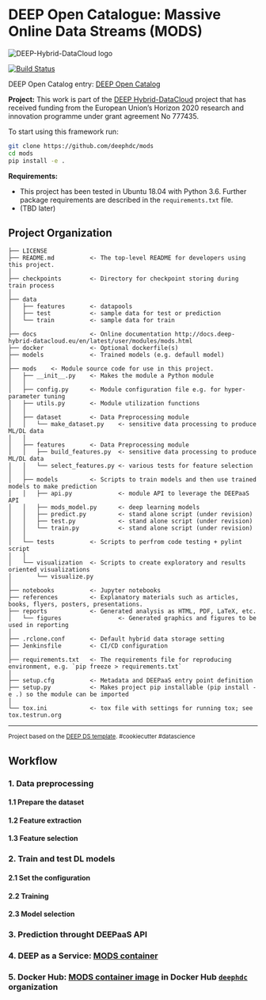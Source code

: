 DEEP Open Catalogue: Massive Online Data Streams (MODS)
==============================
![DEEP-Hybrid-DataCloud logo](https://deep-hybrid-datacloud.eu/wp-content/uploads/sites/2/2018/01/logo.png)

[![Build Status](https://jenkins.indigo-datacloud.eu/buildStatus/icon?job=Pipeline-as-code/DEEP-OC-org/mods/master)](https://jenkins.indigo-datacloud.eu/job/Pipeline-as-code/job/DEEP-OC-org/job/mods/job/master/)

DEEP Open Catalog entry: [DEEP Open Catalog](https://marketplace.deep-hybrid-datacloud.eu/modules/deep-oc-massive-online-data-streams.html)

**Project:** This work is part of the [DEEP Hybrid-DataCloud](https://deep-hybrid-datacloud.eu/) project that has received funding from the European Union’s Horizon 2020 research and innovation programme under grant agreement No 777435.

To start using this framework run:

```bash
git clone https://github.com/deephdc/mods
cd mods
pip install -e .
```

**Requirements:**
 
 - This project has been tested in Ubuntu 18.04 with Python 3.6. Further package requirements are described in the `requirements.txt` file.
- (TBD later)


Project Organization
------------

    ├── LICENSE
    ├── README.md          <- The top-level README for developers using this project.
    │
    ├── checkpoints        <- Directory for checkpoint storing during train process 
    │
    ├── data
    │   ├── features       <- datapools
    │   ├── test           <- sample data for test or prediction 
    │   └── train          <- sample data for train
    │
    ├── docs               <- Online documentation http://docs.deep-hybrid-datacloud.eu/en/latest/user/modules/mods.html 
    ├── docker             <- Optional dockerfile(s)
    ├── models             <- Trained models (e.g. defaull model)
    │
    ├── mods    <- Module source code for use in this project.
    │   ├── __init__.py    <- Makes the module a Python module
    │   │
    │   ├── config.py      <- Module configuration file e.g. for hyper-parameter tuning
    │   ├── utils.py       <- Module utilization functions   
    │   │
    │   ├── dataset        <- Data Preprocessing module
    │   │   └── make_dataset.py    <- sensitive data processing to produce ML/DL data    
    │   │
    │   ├── features       <- Data Preprocessing module
    │   │   ├── build_features.py  <- sensitive data processing to produce ML/DL data 
    │   │   └── select_features.py <- various tests for feature selection
    │   │
    │   ├── models         <- Scripts to train models and then use trained models to make prediction
    │   │   ├── api.py             <- module API to leverage the DEEPaaS API
    │   │   ├── mods_model.py      <- deep learning models
    │   │   ├── predict.py         <- stand alone script (under revision)
    │   │   ├── test.py            <- stand alone script (under revision)
    │   │   └── train.py           <- stand alone script (under revision)
    │   │
    │   └── tests          <- Scripts to perfrom code testing + pylint script
    │   │
    │   └── visualization  <- Scripts to create exploratory and results oriented visualizations
    │       └── visualize.py
    │
    ├── notebooks          <- Jupyter notebooks
    ├── references         <- Explanatory materials such as articles, books, flyers, posters, presentations.
    ├── reports            <- Generated analysis as HTML, PDF, LaTeX, etc.
    │   └── figures                <- Generated graphics and figures to be used in reporting
    │
    ├── .rclone.conf       <- Default hybrid data storage setting
    ├── Jenkinsfile        <- CI/CD configuration
    │
    ├── requirements.txt   <- The requirements file for reproducing environment, e.g. `pip freeze > requirements.txt`
    │
    ├── setup.cfg          <- Metadata and DEEPaaS entry point definition
    ├── setup.py           <- Makes project pip installable (pip install -e .) so the module can be imported
    │
    └── tox.ini            <- tox file with settings for running tox; see tox.testrun.org


--------

<p><small>Project based on the <a target="_blank" href="https://github.com/indigo-dc/cookiecutter-data-science">DEEP DS template</a>. #cookiecutter #datascience</small></p>

## Workflow

### 1. Data preprocessing

#### 1.1 Prepare the dataset 

#### 1.2 Feature extraction

#### 1.3 Feature selection

### 2. Train and test DL models

#### 2.1 Set the configuration 

#### 2.2 Training

#### 2.3 Model selection

### 3. Prediction throught DEEPaaS API

### 4. DEEP as a Service: [MODS container](https://github.com/deephdc/DEEP-OC-mods)

### 5. Docker Hub: [MODS container image](https://hub.docker.com/r/deephdc/deep-oc-mods) in Docker Hub [`deephdc`](https://hub.docker.com/u/deephdc/) organization

